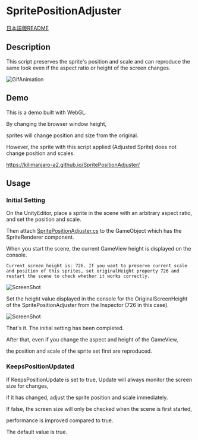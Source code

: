 # SpritePositionAdjuster

[日本語版README](https://github.com/Kilimanjaro-a2/SpritePositionAdjuster/blob/master/README.ja.md)

## Description

This script preserves the sprite's position and scale and can reproduce the same look even if the aspect ratio or height of the screen changes.

![GifAnimation](https://user-images.githubusercontent.com/30808673/69493070-8040f480-0eed-11ea-81a5-4b5bfb40aeba.gif)

## Demo

This is a demo built with WebGL.

By changing the browser window height,

sprites will change position and size from the original.

However, the sprite with this script applied (Adjusted Sprite) does not change position and scales.

https://kilimanjaro-a2.github.io/SpritePositionAdjuster/


## Usage

### Initial Setting

On the UnityEditor, place a sprite in the scene with an arbitrary aspect ratio, and set the position and scale.

Then attach [SpritePositionAdjuster.cs](https://github.com/Kilimanjaro-a2/SpritePositionAdjuster/blob/master/Assets/Plugins/SpritePositionAdjuster/SpritePositionAdjuster.cs) to the GameObject which has the SpriteRenderer component.

When you start the scene, the current GameView height is displayed on the console.

```
Current screen height is: 726. If you want to preserve current scale and position of this sprites, set originalHeight property 726 and restart the scene to check whether it works correctly.
```
![ScreenShot](https://user-images.githubusercontent.com/30808673/69491436-88426980-0ed8-11ea-8196-2ed46d034a6f.PNG)

Set the height value displayed in the console for the OriginalScreenHeight of the SpritePositionAdjuster from the Inspector (726 in this case).

![ScreenShot](https://user-images.githubusercontent.com/30808673/69491512-a5c40300-0ed9-11ea-859c-d480e1e503e8.PNG)

That's it. The initial setting has been completed.

After that, even if you change the aspect and height of the GameView,

the position and scale of the sprite set first are reproduced.

### KeepsPositionUpdated

If KeepsPositionUpdate is set to true, Update will always monitor the screen size for changes,

if it has changed, adjust the sprite position and scale immediately.

If false, the screen size will only be checked when the scene is first started,

performance is improved compared to true.

The default value is true.